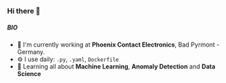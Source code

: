 ### Hi there 👋

##### BIO

- 🏢 I'm currently working at **Phoenix Contact Electronics**, Bad Pyrmont - Germany.
- ⚙️ I use daily: `.py`, `.yaml`, `Dockerfile`
- 🌱 Learning all about **Machine Learning**, **Anomaly Detection** and **Data Science**
